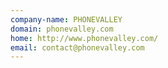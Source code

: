 ```yaml
---
company-name: PHONEVALLEY
domain: phonevalley.com
home: http://www.phonevalley.com/
email: contact@phonevalley.com
---
```




